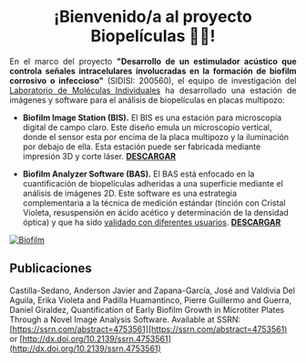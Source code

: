 <h1 align="center">¡Bienvenido/a al proyecto Biopelículas 👋😄!</h1>

<p align="justify"> En el marco del proyecto <strong>"Desarrollo de un estimulador acústico que controla señales intracelulares involucradas en la formación de biofilm corrosivo o infeccioso"</strong> (SIDISI: 200560), el equipo de investigación del <a href="https://investigacion.cayetano.edu.pe/catalogo/biotecnologia-lmi/" target="_blank" rel="noreferrer noopener">Laboratorio de Moléculas Individuales</a> ha desarrollado una estación de imágenes y software para el análisis de biopelículas en placas multipozo:
</p>

- **Biofilm Image Station (BIS).** El BIS es una estación para microscopía digital de campo claro. Este diseño emula un microscopio vertical, donde el sensor esta por encima de la placa multipozo y la iluminación por debajo de ella. Esta estación puede ser fabricada mediante impresión 3D y corte láser. **[DESCARGAR](https://github.com/Biofilm-Project/BIS)**

- **Biofilm Analyzer Software (BAS).** El BAS está enfocado en la cuantificación de biopelículas adheridas a una superficie mediante el análisis de imágenes 2D. Este software es una estrategia complementaria a la técnica de medición estándar (tinción con Cristal Violeta, resuspensión en ácido acético y determinación de la densidad óptica) y que ha sido <a href="docs/usability.html" target="_blank" rel="noreferrer noopener">validado con diferentes usuarios</a>. **[DESCARGAR](https://github.com/Biofilm-Project/BAS)**

<a href="https://youtu.be/V6LBSABOc2g?t=169">
   <img src="http://img.youtube.com/vi/V6LBSABOc2g/227.jpg" alt="Biofilm">
</a>

## Publicaciones

Castilla-Sedano, Anderson Javier and Zapana-García, José and Valdivia Del Aguila, Erika Violeta and Padilla Huamantinco, Pierre Guillermo and Guerra, Daniel Giraldez, Quantification of Early Biofilm Growth in Microtiter Plates Through a Novel Image Analysis Software. Available at SSRN: [https://ssrn.com/abstract=4753561](https://ssrn.com/abstract=4753561) or [http://dx.doi.org/10.2139/ssrn.4753561](http://dx.doi.org/10.2139/ssrn.4753561)